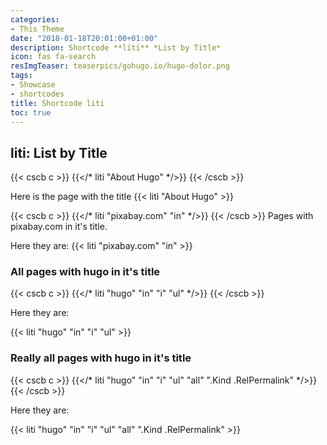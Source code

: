 ```yaml
---
categories:
- This Theme
date: "2018-01-18T20:01:00+01:00"
description: Shortcode **liti** *List by Title*
icon: fas fa-search
resImgTeaser: teaserpics/gohugo.io/hugo-dolor.png
tags:
- Showcase
- shortcodes
title: Shortcode liti
toc: true
---
```



## liti: List by Title

{{< cscb c >}}
{{</* liti "About Hugo" */>}}
{{< /cscb >}}

Here is the page with the title {{< liti "About Hugo" >}}



{{< cscb c >}}
{{</* liti "pixabay.com" "in" */>}}
{{< /cscb >}}
Pages with pixabay.com in it's title. 

Here they are: {{< liti "pixabay.com" "in" >}}
 


### All pages with hugo in it's title

{{< cscb c >}}
{{</* liti "hugo" "in" "i" "ul" */>}}
{{< /cscb >}}

Here they are: 

{{< liti "hugo" "in" "i" "ul" >}}



### Really all pages with hugo in it's title

{{< cscb c >}}
{{</* liti "hugo" "in" "i" "ul" "all" ".Kind .RelPermalink" */>}}
{{< /cscb >}}

Here they are: 

{{< liti "hugo" "in" "i" "ul" "all" ".Kind .RelPermalink" >}}

